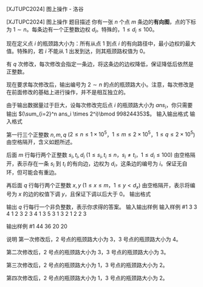 



[XJTUPC2024] 图上操作 - 洛谷














[XJTUPC2024] 图上操作
题目描述
你有一张 $n$ 个点 $m$ 条边的**有向图**，点的下标为 $1\sim n$。每条边有一个正整数边权 $d_i$。特殊的，$1\le d_i \le 100$。

现在定义点 $i$ 的瓶颈路大小为：所有从点 $1$ 到点 $i$ 的有向路径中，最小边权的最大值。特殊的，若 $i$ 不能从 $1$ 出发到达，则其瓶颈路权值为 $0$。

有 $q$ 次修改，每次修改会指定一条边，将这条边的边权降低，保证降低后依然是正整数。

现在要求每次修改后，输出编号为 $2\sim n$ 的点的瓶颈路大小。注意，每次修改是在前面修改的基础上进行操作，并不是相互独立的。

由于输出数据量过于巨大，设每次修改完后点 $i$ 的瓶颈路大小为 $ans_i$，你只需要输出 $(\sum_{i=2}^n ans_i \times 2^i)\bmod 998244353$。
输入输出格式
输入格式

第一行三个正整数 $n,m,q$ ($2\le n\le 1\times 10^5$，$1\le m \le 2\times 10^5$，$1\le q\le 2\times 10^5$) 由空格隔开，含义如题所述。

后面 $m$ 行每行两个正整数 $s_i,t_i,d_i$ ($1\le s_i,t_i\le n$，$s_i\neq t_i$，$1\le d_i \le 100$) 由空格隔开，表示存在一条 $s_i$ 到 $t_i$ 的有向边，边权为 $d_i$，这条边的编号为 $i$。保证无自环，但可能会有重边。

再后面 $q$ 行每行两个正整数 $x,y$ ($1\le x\le m$，$1\le y < d_x$) 由空格隔开，表示将编号为 $x$ 的边的权值下调 $y$，且保证下调以后大于 $0$。
输出格式

输出 $q$ 行每行一个非负整数，表示你求得的答案。
输入输出样例
输入样例 #1
3 3 4
1 2 3
2 3 4
1 3 5
3 1
3 2
1 2
2 3

输出样例 #1
44
36
20
20

说明
第一次修改后，$2$ 号点的瓶颈路大小为 $3$，$3$ 号点的瓶颈路大小为 $4$。

第二次修改后，$2$ 号点的瓶颈路大小为 $3$，$3$ 号点的瓶颈路大小为 $3$。

第三次修改后，$2$ 号点的瓶颈路大小为 $1$，$3$ 号点的瓶颈路大小为 $2$。

第四次修改后，$2$ 号点的瓶颈路大小为 $1$，$3$ 号点的瓶颈路大小为 $2$。







